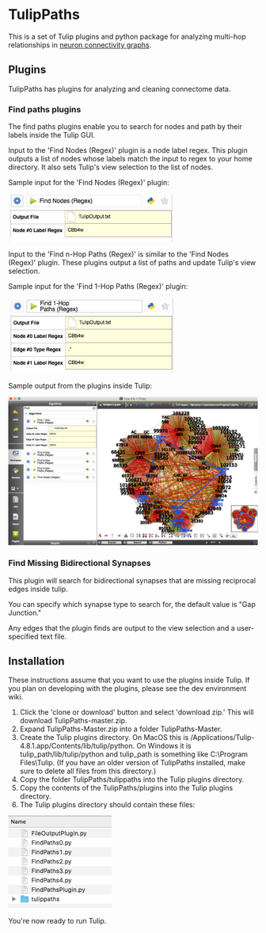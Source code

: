 # TulipPaths
This is a set of Tulip plugins and python package for analyzing multi-hop relationships in [neuron connectivity graphs](http://connectomes.utah.edu/export/files.html#export-directly-from-a-url).

## Plugins

TulipPaths has plugins for analyzing and cleaning connectome data.

### Find paths plugins

The find paths plugins enable you to search for nodes and path by their labels inside the Tulip GUI.

Input to the 'Find Nodes (Regex)' plugin is a node label regex. This plugin outputs a list of nodes whose labels match the input to regex to your home directory. It also sets Tulip's view selection to the list of nodes. 

Sample input for the 'Find Nodes (Regex)' plugin:

![Find nodes by labels](images/find_nodes.png)

Input to the 'Find n-Hop Paths (Regex)' is similar to the 'Find Nodes (Regex)' plugin. These plugins output a list of paths and update Tulip's view selection.

Sample input for the 'Find 1-Hop Paths (Regex)' plugin:

![Find 1-hop paths](images/find_paths.png)

Sample output from the plugins inside Tulip:

![Output](images/output.png)

### Find Missing Bidirectional Synapses

This plugin will search for bidirectional synapses that are missing reciprocal edges inside tulip.

You can specify which synapse type to search for, the default value is "Gap Junction."

Any edges that the plugin finds are output to the view selection and a user-specified text file. 

## Installation

These instructions assume that you want to use the plugins inside Tulip. If you plan on developing with the plugins, please see the dev environment wiki.

1. Click the 'clone or download' button and select 'download zip.' This will download TulipPaths-master.zip.
1. Expand TulipPaths-Master.zip into a folder TulipPaths-Master.
1. Create the Tulip plugins directory. On MacOS this is /Applications/Tulip-4.8.1.app/Contents/lib/tulip/python. On Windows it is tulip_path/lib/tulip/python and tulip_path is something like C:\Program Files\Tulip. (If you have an older version of TulipPaths installed, make sure to delete all files from this directory.)
1. Copy the folder TulipPaths/tulippaths into the Tulip plugins directory.
1. Copy the contents of the TulipPaths/plugins into the Tulip plugins directory.
1. The Tulip plugins directory should contain these files:

![Find 1-hop paths](images/installed.png)

You're now ready to run Tulip.
